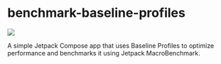 # benchmark-baseline-profiles

<img src="https://github.com/raheemadamboev/benchmark-baseline-profiles/blob/master/banner.png" />

A simple Jetpack Compose app that uses Baseline Profiles to optimize performance and benchmarks it using Jetpack MacroBenchmark.

